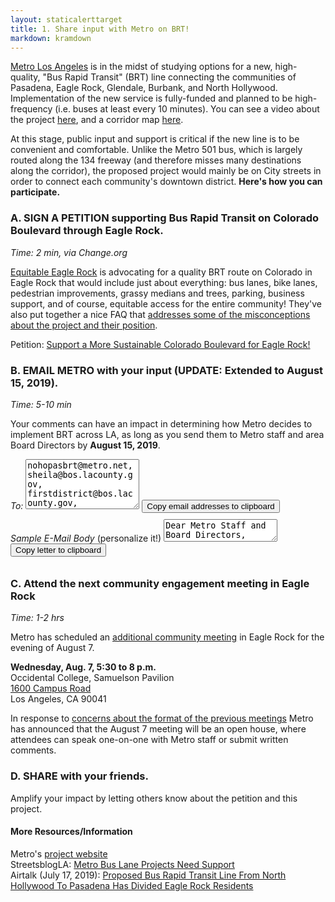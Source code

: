 ```yaml
---
layout: staticalerttarget
title: 1. Share input with Metro on BRT!
markdown: kramdown
---
```


[Metro Los Angeles](http://www.metro.net/) is in the midst of studying options for a new, high-quality, "Bus Rapid Transit" (BRT) line connecting the communities of Pasadena, Eagle Rock, Glendale, Burbank, and North Hollywood. Implementation of the new service is fully-funded and planned to be high-frequency (i.e. buses at least every 10 minutes). You can see a video about the project [here](https://youtu.be/uv-gLYJMXuo), and a corridor map [here](http://media.metro.net/projects_studies/brt/images/map_noho_pas_project_2019-06.pdf).

At this stage, public input and support is critical if the new line is to be convenient and comfortable. Unlike the Metro 501 bus, which is largely routed along the 134 freeway (and therefore misses many destinations along the corridor), the proposed project would mainly be on City streets in order to connect each community's downtown district. **Here's how you can participate.**


### A. SIGN A PETITION supporting Bus Rapid Transit on Colorado Boulevard through Eagle Rock.

 *Time: 2 min, via Change.org*
 
 [Equitable Eagle Rock](https://www.equitableeaglerock.com/) is advocating for a quality BRT route on Colorado in Eagle Rock that would include just about everything: bus lanes, bike lanes, pedestrian improvements, grassy medians and trees, parking, business support, and of course, equitable access for the entire community! They've also put together a nice FAQ that [addresses some of the misconceptions about the project and their position](https://www.equitableeaglerock.com/faq/).
 
Petition: [Support a More Sustainable Colorado Boulevard for Eagle Rock!](https://www.change.org/p/metro-los-angeles-support-a-more-sustainable-colorado-boulevard-for-eagle-rock)

### B. EMAIL METRO with your input (UPDATE: Extended to August 15, 2019). 

 *Time: 5-10 min*

Your comments can have an impact in determining how Metro decides to implement BRT across LA, as long as you send them to Metro staff and area Board Directors by **August 15, 2019**.
<div class="container">
<em>To:</em>
<textarea id="BRTEmails" style="height:5rem;">nohopasbrt@metro.net, sheila@bos.lacounty.gov, firstdistrict@bos.lacounty.gov, mayor.garcetti@lacity.org, anajarian@glendaleca.gov, Kathryn@bos.lacounty.gov, fasanaj@accessduarte.com, councilmember.krekorian@lacity.org</textarea>
<button id="BRTEmailsButton" data-clipboard-target="#BRTEmails" style="margin-bottom:10px;">Copy email addresses to clipboard</button>
</div>

<div class="container">
<em>Sample E-Mail Body</em> (personalize it!)
<textarea id="BRTLetter">
Dear Metro Staff and Board Directors,

As someone who shops, dines, and visits communities along the project corridor including [Eagle Rock, Glendale, Burbank, etc], I support the development of high-quality transit service connecting the San Gabriel and San Fernando Valleys.

 [Please personalize: why does better transit service matter to you?]

Frequent service (every ten minutes or less), shaded stations, and dedicated bus lanes along city streets are key components to making "Bus Rapid Transit" convenient and comfortable for people of all ages, backgrounds, and abilities. The use of all of these components - in tandem - is critical for the proposed line to be successful. 

Cities around the United States including Boston, Seattle, and Las Vegas have realized successful BRT projects over the past decade, and witnessed the benefits of better buses firsthand. Many of these cities have also done so at low-cost, trying out bus-only lanes with cones and paint, measuring their impacts, and modifying them as needed. This project is an opportunity for Los Angeles County to learn from others as well as act on its commitment to sustainable mobility, clean air, and public health. 

[Add any suggestions that would make BRT better for you.]

I urge you to give BRT a chance to succeed with convenient service, a great user experience, and dedicated busways on City streets.

Thank you for your time, 

</textarea>
<button id="BRTButton" data-clipboard-target="#BRTLetter" style="margin-bottom:10px;">Copy letter to clipboard</button>
</div>
<script src="https://cdnjs.cloudflare.com/ajax/libs/clipboard.js/2.0.0/clipboard.min.js"></script>
<script>new ClipboardJS('#BRTButton'); new ClipboardJS('#BRTEmailsButton');</script>

### C. Attend the next community engagement meeting in Eagle Rock

*Time: 1-2 hrs*

Metro has scheduled an [additional community meeting](https://thesource.metro.net/2019/07/24/noho-to-pasadena-brt-project-community-open-house-to-be-held-on-aug-7/ ) in Eagle Rock for the evening of August 7.

**Wednesday, Aug. 7, 5:30 to 8 p.m.**  
Occidental College, Samuelson Pavilion  
[1600 Campus Road](https://goo.gl/maps/3XviEbsrzMdsdxmM8)  
Los Angeles, CA 90041

In response to [concerns about the format of the previous meetings](https://twitter.com/numble/status/1153952132728418304) Metro has announced that the August 7 meeting will be an open house, where attendees can speak one-on-one with Metro staff or submit written comments.

### D. SHARE with your friends.
 Amplify your impact by letting others know about the petition and this project.

#### More Resources/Information
Metro's [project website](http://www.metro.net/projects/noho-pasadena-corridor/)  
StreetsblogLA: [Metro Bus Lane Projects Need Support](https://la.streetsblog.org/2019/06/26/metro-bus-lane-projects-need-support/)  
Airtalk (July 17, 2019): [Proposed Bus Rapid Transit Line From North Hollywood To Pasadena Has Divided Eagle Rock Residents](https://www.scpr.org/programs/airtalk/2019/07/17/64695/proposed-bus-rapid-transit-line-from-north-hollywo/)